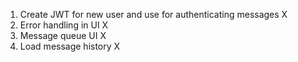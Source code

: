 1. Create JWT for new user and use for authenticating messages X
2. Error handling in UI X
3. Message queue UI X
4. Load message history X

